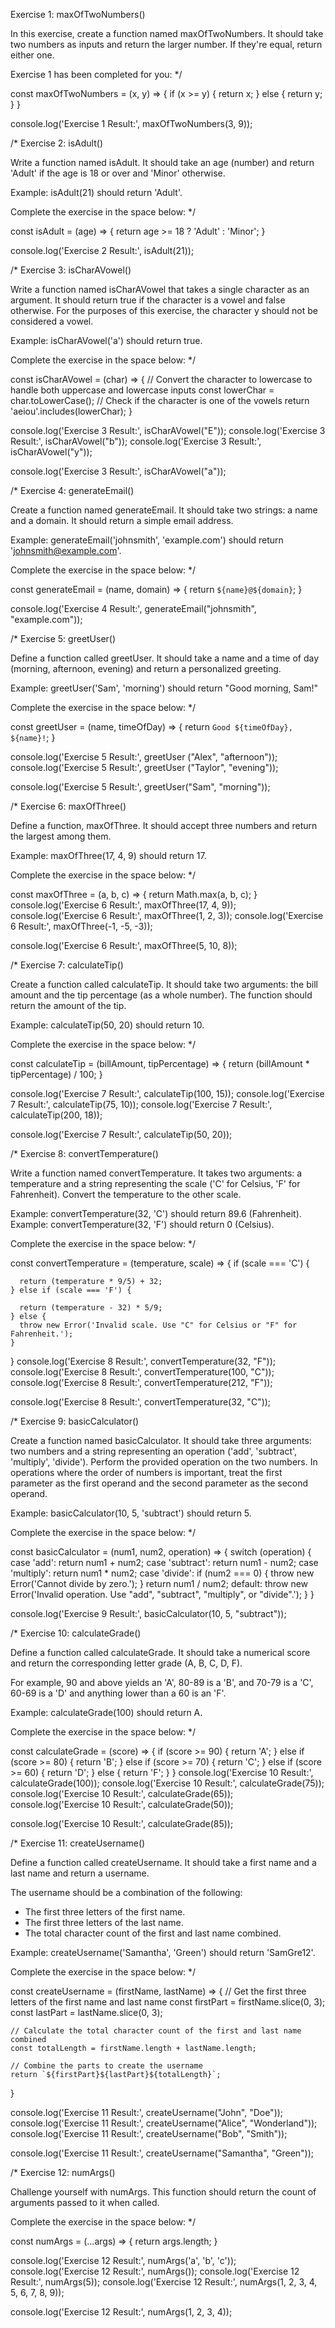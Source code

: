 Exercise 1: maxOfTwoNumbers()

In this exercise, create a function named maxOfTwoNumbers. 
It should take two numbers as inputs and return the larger number. 
If they're equal, return either one.

Exercise 1 has been completed for you:
*/

const maxOfTwoNumbers = (x, y) => {
    if (x >= y) {
      return x;
    } else {
      return y;
    }
  }
  
  console.log('Exercise 1 Result:', maxOfTwoNumbers(3, 9));

  /*
Exercise 2: isAdult()

Write a function named isAdult. It should take an age (number) 
and return 'Adult' if the age is 18 or over and 'Minor' otherwise.

Example: isAdult(21) should return 'Adult'.

Complete the exercise in the space below:
*/

const isAdult = (age) => {
    return age >= 18 ? 'Adult' : 'Minor';
  }

console.log('Exercise 2 Result:', isAdult(21));


/*
Exercise 3: isCharAVowel()

Write a function named isCharAVowel that takes a single character as 
an argument. It should return true if the character is a vowel and 
false otherwise. For the purposes of this exercise, the character 
y should not be considered a vowel.

Example: isCharAVowel('a') should return true.

Complete the exercise in the space below:
*/

const isCharAVowel = (char) => {
    // Convert the character to lowercase to handle both uppercase and lowercase inputs
    const lowerChar = char.toLowerCase();
    // Check if the character is one of the vowels
    return 'aeiou'.includes(lowerChar);
  }
  
  console.log('Exercise 3 Result:', isCharAVowel("E")); 
  console.log('Exercise 3 Result:', isCharAVowel("b")); 
  console.log('Exercise 3 Result:', isCharAVowel("y")); 

console.log('Exercise 3 Result:', isCharAVowel("a"));

/*
Exercise 4: generateEmail()

Create a function named generateEmail. It should take two strings: 
a name and a domain. It should return a simple email address.

Example: generateEmail('johnsmith', 'example.com') 
should return 'johnsmith@example.com'.

Complete the exercise in the space below:
*/

const generateEmail = (name, domain) => {
    return `${name}@${domain}`;
  }
  
console.log('Exercise 4 Result:', generateEmail("johnsmith", "example.com"));

/*
Exercise 5: greetUser()

Define a function called greetUser. It should take a name and a 
time of day (morning, afternoon, evening) and return a personalized 
greeting.

Example: greetUser('Sam', 'morning') should return "Good morning, Sam!"

Complete the exercise in the space below:
*/

const greetUser  = (name, timeOfDay) => {
    return `Good ${timeOfDay}, ${name}!`;
  }
  
  console.log('Exercise 5 Result:', greetUser ("Alex", "afternoon")); 
  console.log('Exercise 5 Result:', greetUser ("Taylor", "evening")); 


console.log('Exercise 5 Result:', greetUser("Sam", "morning"));

/*
Exercise 6: maxOfThree()

Define a function, maxOfThree. It should accept three numbers 
and return the largest among them.

Example: maxOfThree(17, 4, 9) should return 17.

Complete the exercise in the space below:
*/

const maxOfThree = (a, b, c) => {
    return Math.max(a, b, c);
  }
  console.log('Exercise 6 Result:', maxOfThree(17, 4, 9)); 
  console.log('Exercise 6 Result:', maxOfThree(1, 2, 3)); 
  console.log('Exercise 6 Result:', maxOfThree(-1, -5, -3)); 


console.log('Exercise 6 Result:', maxOfThree(5, 10, 8));

/*
Exercise 7: calculateTip()

Create a function called calculateTip. It should take two arguments: 
the bill amount and the tip percentage (as a whole number). 
The function should return the amount of the tip.

Example: calculateTip(50, 20) should return 10.

Complete the exercise in the space below:
*/

const calculateTip = (billAmount, tipPercentage) => {
    return (billAmount * tipPercentage) / 100;
  }
  
  console.log('Exercise 7 Result:', calculateTip(100, 15)); 
  console.log('Exercise 7 Result:', calculateTip(75, 10)); 
  console.log('Exercise 7 Result:', calculateTip(200, 18)); 

console.log('Exercise 7 Result:', calculateTip(50, 20));

/*
Exercise 8: convertTemperature()

Write a function named convertTemperature. 
It takes two arguments: a temperature and a string representing the 
scale ('C' for Celsius, 'F' for Fahrenheit). 
Convert the temperature to the other scale.

Example: convertTemperature(32, 'C') should return 89.6 (Fahrenheit).
Example: convertTemperature(32, 'F') should return 0 (Celsius).

Complete the exercise in the space below:
*/

const convertTemperature = (temperature, scale) => {
    if (scale === 'C') {
   
      return (temperature * 9/5) + 32;
    } else if (scale === 'F') {
      
      return (temperature - 32) * 5/9;
    } else {
      throw new Error('Invalid scale. Use "C" for Celsius or "F" for Fahrenheit.');
    }
  }
  console.log('Exercise 8 Result:', convertTemperature(32, "F")); 
  console.log('Exercise 8 Result:', convertTemperature(100, "C")); 
  console.log('Exercise 8 Result:', convertTemperature(212, "F")); 

console.log('Exercise 8 Result:', convertTemperature(32, "C"));

/*
Exercise 9: basicCalculator()

Create a function named basicCalculator. 
It should take three arguments: two numbers and a string representing 
an operation ('add', 'subtract', 'multiply', 'divide'). 
Perform the provided operation on the two numbers. 
In operations where the order of numbers is important, 
treat the first parameter as the first operand and the 
second parameter as the second operand.

Example: basicCalculator(10, 5, 'subtract') should return 5.

Complete the exercise in the space below:
*/

const basicCalculator = (num1, num2, operation) => {
    switch (operation) {
      case 'add':
        return num1 + num2;
      case 'subtract':
        return num1 - num2;
      case 'multiply':
        return num1 * num2;
      case 'divide':
        if (num2 === 0) {
          throw new Error('Cannot divide by zero.');
        }
        return num1 / num2;
      default:
        throw new Error('Invalid operation. Use "add", "subtract", "multiply", or "divide".');
    }
  }
  
  console.log('Exercise 9 Result:', basicCalculator(10, 5, "subtract")); 


  /*
Exercise 10: calculateGrade()

Define a function called calculateGrade. 
It should take a numerical score and return the corresponding letter 
grade (A, B, C, D, F). 

For example, 90 and above yields an 'A', 80-89 is a 'B', 
and 70-79 is a 'C', 60-69 is a 'D' and anything lower than a 60 is an 'F'.

Example: calculateGrade(100) should return A.

Complete the exercise in the space below:
*/

const calculateGrade = (score) => {
    if (score >= 90) {
      return 'A';
    } else if (score >= 80) {
      return 'B';
    } else if (score >= 70) {
      return 'C';
    } else if (score >= 60) {
      return 'D';
    } else {
      return 'F';
    }
  }
  console.log('Exercise 10 Result:', calculateGrade(100)); 
  console.log('Exercise 10 Result:', calculateGrade(75));  
  console.log('Exercise 10 Result:', calculateGrade(65));  
  console.log('Exercise 10 Result:', calculateGrade(50));  


console.log('Exercise 10 Result:', calculateGrade(85));

/*
Exercise 11: createUsername()

Define a function called createUsername. 
It should take a first name and a last name and return a username. 

The username should be a combination of the following:
- The first three letters of the first name.
- The first three letters of the last name.
- The total character count of the first and last name combined.

Example: createUsername('Samantha', 'Green') should return 'SamGre12'.

Complete the exercise in the space below:
*/

const createUsername = (firstName, lastName) => {
    // Get the first three letters of the first name and last name
    const firstPart = firstName.slice(0, 3);
    const lastPart = lastName.slice(0, 3);
    
    // Calculate the total character count of the first and last name combined
    const totalLength = firstName.length + lastName.length;
    
    // Combine the parts to create the username
    return `${firstPart}${lastPart}${totalLength}`;
  }
  
  console.log('Exercise 11 Result:', createUsername("John", "Doe")); 
  console.log('Exercise 11 Result:', createUsername("Alice", "Wonderland")); 
  console.log('Exercise 11 Result:', createUsername("Bob", "Smith")); 

console.log('Exercise 11 Result:', createUsername("Samantha", "Green"));

/*
Exercise 12: numArgs()

Challenge yourself with numArgs. 
This function should return the count of arguments passed to it when called.

Complete the exercise in the space below:
*/

const numArgs = (...args) => {
    return args.length;
  }
  
  console.log('Exercise 12 Result:', numArgs('a', 'b', 'c')); 
  console.log('Exercise 12 Result:', numArgs()); 
  console.log('Exercise 12 Result:', numArgs(5)); 
  console.log('Exercise 12 Result:', numArgs(1, 2, 3, 4, 5, 6, 7, 8, 9)); 

console.log('Exercise 12 Result:', numArgs(1, 2, 3, 4));
